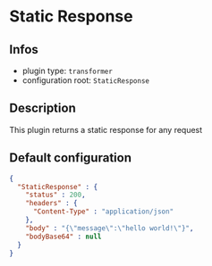 
# Static Response

## Infos

* plugin type: `transformer`
* configuration root: `StaticResponse`

## Description

This plugin returns a static response for any request



## Default configuration

```json
{
  "StaticResponse" : {
    "status" : 200,
    "headers" : {
      "Content-Type" : "application/json"
    },
    "body" : "{\"message\":\"hello world!\"}",
    "bodyBase64" : null
  }
}
```





